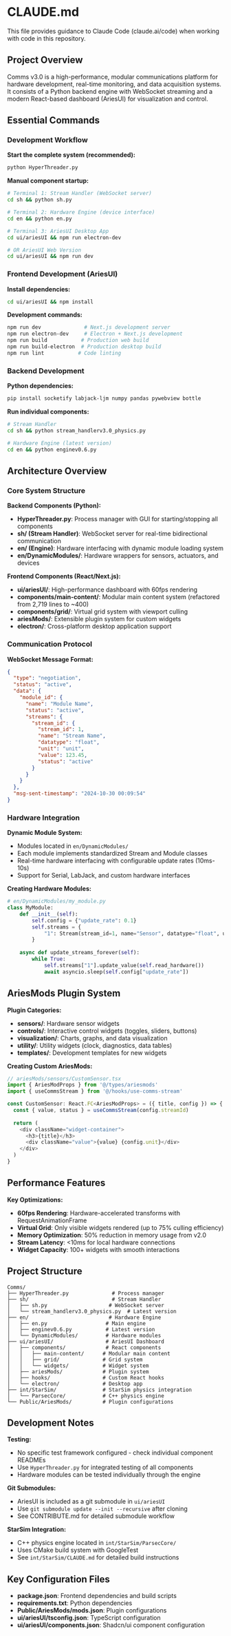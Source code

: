 # CLAUDE.md

This file provides guidance to Claude Code (claude.ai/code) when working with code in this repository.

## Project Overview

Comms v3.0 is a high-performance, modular communications platform for hardware development, real-time monitoring, and data acquisition systems. It consists of a Python backend engine with WebSocket streaming and a modern React-based dashboard (AriesUI) for visualization and control.

## Essential Commands

### Development Workflow

**Start the complete system (recommended):**
```bash
python HyperThreader.py
```

**Manual component startup:**
```bash
# Terminal 1: Stream Handler (WebSocket server)
cd sh && python sh.py

# Terminal 2: Hardware Engine (device interface)
cd en && python en.py

# Terminal 3: AriesUI Desktop App
cd ui/ariesUI && npm run electron-dev

# OR AriesUI Web Version
cd ui/ariesUI && npm run dev
```

### Frontend Development (AriesUI)

**Install dependencies:**
```bash
cd ui/ariesUI && npm install
```

**Development commands:**
```bash
npm run dev              # Next.js development server
npm run electron-dev     # Electron + Next.js development
npm run build           # Production web build
npm run build-electron  # Production desktop build
npm run lint           # Code linting
```

### Backend Development

**Python dependencies:**
```bash
pip install socketify labjack-ljm numpy pandas pywebview bottle
```

**Run individual components:**
```bash
# Stream Handler
cd sh && python stream_handlerv3.0_physics.py

# Hardware Engine (latest version)
cd en && python enginev0.6.py
```

## Architecture Overview

### Core System Structure

**Backend Components (Python):**
- **HyperThreader.py**: Process manager with GUI for starting/stopping all components
- **sh/ (Stream Handler)**: WebSocket server for real-time bidirectional communication
- **en/ (Engine)**: Hardware interfacing with dynamic module loading system
- **en/DynamicModules/**: Hardware wrappers for sensors, actuators, and devices

**Frontend Components (React/Next.js):**
- **ui/ariesUI/**: High-performance dashboard with 60fps rendering
- **components/main-content/**: Modular main content system (refactored from 2,719 lines to ~400)
- **components/grid/**: Virtual grid system with viewport culling
- **ariesMods/**: Extensible plugin system for custom widgets
- **electron/**: Cross-platform desktop application support

### Communication Protocol

**WebSocket Message Format:**
```json
{
  "type": "negotiation",
  "status": "active",
  "data": {
    "module_id": {
      "name": "Module Name",
      "status": "active",
      "streams": {
        "stream_id": {
          "stream_id": 1,
          "name": "Stream Name",
          "datatype": "float",
          "unit": "unit",
          "value": 123.45,
          "status": "active"
        }
      }
    }
  },
  "msg-sent-timestamp": "2024-10-30 00:09:54"
}
```

### Hardware Integration

**Dynamic Module System:**
- Modules located in `en/DynamicModules/`
- Each module implements standardized Stream and Module classes
- Real-time hardware interfacing with configurable update rates (10ms-10s)
- Support for Serial, LabJack, and custom hardware interfaces

**Creating Hardware Modules:**
```python
# en/DynamicModules/my_module.py
class MyModule:
    def __init__(self):
        self.config = {"update_rate": 0.1}
        self.streams = {
            "1": Stream(stream_id=1, name="Sensor", datatype="float", unit="V", status="active")
        }
    
    async def update_streams_forever(self):
        while True:
            self.streams["1"].update_value(self.read_hardware())
            await asyncio.sleep(self.config["update_rate"])
```

## AriesMods Plugin System

**Plugin Categories:**
- **sensors/**: Hardware sensor widgets
- **controls/**: Interactive control widgets (toggles, sliders, buttons)
- **visualization/**: Charts, graphs, and data visualization
- **utility/**: Utility widgets (clock, diagnostics, data tables)
- **templates/**: Development templates for new widgets

**Creating Custom AriesMods:**
```typescript
// ariesMods/sensors/CustomSensor.tsx
import { AriesModProps } from '@/types/ariesmods'
import { useCommsStream } from '@/hooks/use-comms-stream'

const CustomSensor: React.FC<AriesModProps> = ({ title, config }) => {
  const { value, status } = useCommsStream(config.streamId)
  
  return (
    <div className="widget-container">
      <h3>{title}</h3>
      <div className="value">{value} {config.unit}</div>
    </div>
  )
}
```

## Performance Features

**Key Optimizations:**
- **60fps Rendering**: Hardware-accelerated transforms with RequestAnimationFrame
- **Virtual Grid**: Only visible widgets rendered (up to 75% culling efficiency)
- **Memory Optimization**: 50% reduction in memory usage from v2.0
- **Stream Latency**: <10ms for local hardware connections
- **Widget Capacity**: 100+ widgets with smooth interactions

## Project Structure

```
Comms/
├── HyperThreader.py              # Process manager
├── sh/                           # Stream Handler
│   ├── sh.py                    # WebSocket server
│   └── stream_handlerv3.0_physics.py  # Latest version
├── en/                          # Hardware Engine
│   ├── en.py                   # Main engine
│   ├── enginev0.6.py           # Latest version
│   └── DynamicModules/         # Hardware modules
├── ui/ariesUI/                 # AriesUI Dashboard
│   ├── components/             # React components
│   │   ├── main-content/      # Modular main content
│   │   ├── grid/              # Grid system
│   │   └── widgets/           # Widget system
│   ├── ariesMods/             # Plugin system
│   ├── hooks/                 # Custom React hooks
│   └── electron/              # Desktop app
├── int/StarSim/               # StarSim physics integration
│   └── ParsecCore/            # C++ physics engine
└── Public/AriesMods/          # Plugin configurations
```

## Development Notes

**Testing:**
- No specific test framework configured - check individual component READMEs
- Use `HyperThreader.py` for integrated testing of all components
- Hardware modules can be tested individually through the engine

**Git Submodules:**
- AriesUI is included as a git submodule in `ui/ariesUI`
- Use `git submodule update --init --recursive` after cloning
- See CONTRIBUTE.md for detailed submodule workflow

**StarSim Integration:**
- C++ physics engine located in `int/StarSim/ParsecCore/`
- Uses CMake build system with GoogleTest
- See `int/StarSim/CLAUDE.md` for detailed build instructions

## Key Configuration Files

- **package.json**: Frontend dependencies and build scripts
- **requirements.txt**: Python dependencies
- **Public/AriesMods/mods.json**: Plugin configurations
- **ui/ariesUI/tsconfig.json**: TypeScript configuration
- **ui/ariesUI/components.json**: Shadcn/ui component configuration